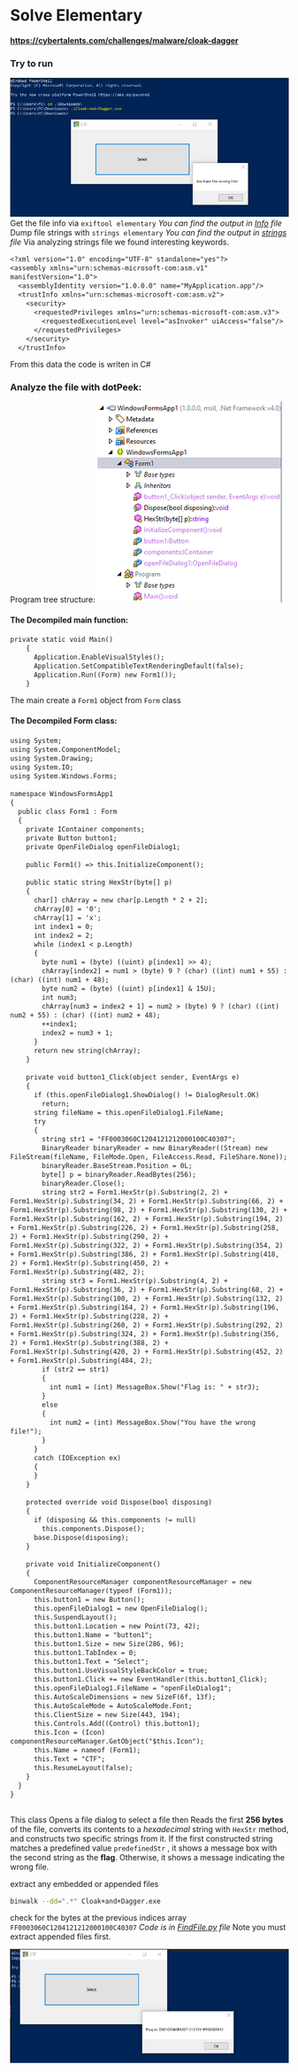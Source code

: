 # Solve Elementary
#### https://cybertalents.com/challenges/malware/cloak-dagger

### Try to run
![alt text](image.png)
Get the file info via `exiftool elementary`
*You can find the output in [Info](Info.txt) file* 
Dump file strings with `strings elementary`
*You can find the output in [strings](Strings.txt) file* 
Via analyzing strings file we found interesting keywords.
```
<?xml version="1.0" encoding="UTF-8" standalone="yes"?>
<assembly xmlns="urn:schemas-microsoft-com:asm.v1" manifestVersion="1.0">
  <assemblyIdentity version="1.0.0.0" name="MyApplication.app"/>
  <trustInfo xmlns="urn:schemas-microsoft-com:asm.v2">
    <security>
      <requestedPrivileges xmlns="urn:schemas-microsoft-com:asm.v3">
        <requestedExecutionLevel level="asInvoker" uiAccess="false"/>
      </requestedPrivileges>
    </security>
  </trustInfo>
```

From this data the code is writen in C#

### Analyze the file with dotPeek:

Program tree structure:
![alt text](image-1.png)

#### The Decompiled main function:
```
private static void Main()
    {
      Application.EnableVisualStyles();
      Application.SetCompatibleTextRenderingDefault(false);
      Application.Run((Form) new Form1());
    }
```
The main create a `Form1` object from `Form` class

#### The Decompiled Form class:
```
using System;
using System.ComponentModel;
using System.Drawing;
using System.IO;
using System.Windows.Forms;

namespace WindowsFormsApp1
{
  public class Form1 : Form
  {
    private IContainer components;
    private Button button1;
    private OpenFileDialog openFileDialog1;

    public Form1() => this.InitializeComponent();

    public static string HexStr(byte[] p)
    {
      char[] chArray = new char[p.Length * 2 + 2];
      chArray[0] = '0';
      chArray[1] = 'x';
      int index1 = 0;
      int index2 = 2;
      while (index1 < p.Length)
      {
        byte num1 = (byte) ((uint) p[index1] >> 4);
        chArray[index2] = num1 > (byte) 9 ? (char) ((int) num1 + 55) : (char) ((int) num1 + 48);
        byte num2 = (byte) ((uint) p[index1] & 15U);
        int num3;
        chArray[num3 = index2 + 1] = num2 > (byte) 9 ? (char) ((int) num2 + 55) : (char) ((int) num2 + 48);
        ++index1;
        index2 = num3 + 1;
      }
      return new string(chArray);
    }

    private void button1_Click(object sender, EventArgs e)
    {
      if (this.openFileDialog1.ShowDialog() != DialogResult.OK)
        return;
      string fileName = this.openFileDialog1.FileName;
      try
      {
        string str1 = "FF0003060C1204121212000100C40307";
        BinaryReader binaryReader = new BinaryReader((Stream) new FileStream(fileName, FileMode.Open, FileAccess.Read, FileShare.None));
        binaryReader.BaseStream.Position = 0L;
        byte[] p = binaryReader.ReadBytes(256);
        binaryReader.Close();
        string str2 = Form1.HexStr(p).Substring(2, 2) + Form1.HexStr(p).Substring(34, 2) + Form1.HexStr(p).Substring(66, 2) + Form1.HexStr(p).Substring(98, 2) + Form1.HexStr(p).Substring(130, 2) + Form1.HexStr(p).Substring(162, 2) + Form1.HexStr(p).Substring(194, 2) + Form1.HexStr(p).Substring(226, 2) + Form1.HexStr(p).Substring(258, 2) + Form1.HexStr(p).Substring(290, 2) + Form1.HexStr(p).Substring(322, 2) + Form1.HexStr(p).Substring(354, 2) + Form1.HexStr(p).Substring(386, 2) + Form1.HexStr(p).Substring(418, 2) + Form1.HexStr(p).Substring(450, 2) + Form1.HexStr(p).Substring(482, 2);
        string str3 = Form1.HexStr(p).Substring(4, 2) + Form1.HexStr(p).Substring(36, 2) + Form1.HexStr(p).Substring(68, 2) + Form1.HexStr(p).Substring(100, 2) + Form1.HexStr(p).Substring(132, 2) + Form1.HexStr(p).Substring(164, 2) + Form1.HexStr(p).Substring(196, 2) + Form1.HexStr(p).Substring(228, 2) + Form1.HexStr(p).Substring(260, 2) + Form1.HexStr(p).Substring(292, 2) + Form1.HexStr(p).Substring(324, 2) + Form1.HexStr(p).Substring(356, 2) + Form1.HexStr(p).Substring(388, 2) + Form1.HexStr(p).Substring(420, 2) + Form1.HexStr(p).Substring(452, 2) + Form1.HexStr(p).Substring(484, 2);
        if (str2 == str1)
        {
          int num1 = (int) MessageBox.Show("Flag is: " + str3);
        }
        else
        {
          int num2 = (int) MessageBox.Show("You have the wrong file!");
        }
      }
      catch (IOException ex)
      {
      }
    }

    protected override void Dispose(bool disposing)
    {
      if (disposing && this.components != null)
        this.components.Dispose();
      base.Dispose(disposing);
    }

    private void InitializeComponent()
    {
      ComponentResourceManager componentResourceManager = new ComponentResourceManager(typeof (Form1));
      this.button1 = new Button();
      this.openFileDialog1 = new OpenFileDialog();
      this.SuspendLayout();
      this.button1.Location = new Point(73, 42);
      this.button1.Name = "button1";
      this.button1.Size = new Size(286, 96);
      this.button1.TabIndex = 0;
      this.button1.Text = "Select";
      this.button1.UseVisualStyleBackColor = true;
      this.button1.Click += new EventHandler(this.button1_Click);
      this.openFileDialog1.FileName = "openFileDialog1";
      this.AutoScaleDimensions = new SizeF(6f, 13f);
      this.AutoScaleMode = AutoScaleMode.Font;
      this.ClientSize = new Size(443, 194);
      this.Controls.Add((Control) this.button1);
      this.Icon = (Icon) componentResourceManager.GetObject("$this.Icon");
      this.Name = nameof (Form1);
      this.Text = "CTF";
      this.ResumeLayout(false);
    }
  }
}


```

This class Opens a file dialog to select a file then Reads the first **256 bytes** of the file, converts its contents to a *hexadecimal* string with `HexStr` method, and constructs two specific strings from it. If the first constructed string matches a predefined value `predefinedStr` , it shows a message box with the second string as the **flag**. Otherwise, it shows a message indicating the wrong file.

extract any embedded or appended files
```bash
binwalk --dd=".*" Cloak+and+Dagger.exe
```

check for the bytes at the previous indices array `FF0003060C1204121212000100C40307`
*Code is in [FindFile.py](FindFile.py) file*
Note you must extract appended files first.

![alt text](image-2.png)